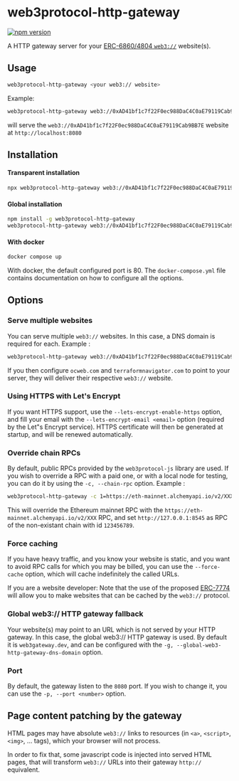 # web3protocol-http-gateway

[![npm version](https://badge.fury.io/js/web3protocol-http-gateway.svg)](https://www.npmjs.com/package/web3curl)

A HTTP gateway server for your [ERC-6860/4804 `web3://`](https://web3url.io/) website(s).

## Usage

```bash
web3protocol-http-gateway <your web3:// website>
```

Example:

```bash
web3protocol-http-gateway web3://0xAD41bf1c7f22F0ec988DaC4C0aE79119Cab9BB7E
```

will serve the `web3://0xAD41bf1c7f22F0ec988DaC4C0aE79119Cab9BB7E` website at `http://localhost:8080`

## Installation

#### Transparent installation

```bash
npx web3protocol-http-gateway web3://0xAD41bf1c7f22F0ec988DaC4C0aE79119Cab9BB7E
```

#### Global installation

```bash
npm install -g web3protocol-http-gateway
web3protocol-http-gateway web3://0xAD41bf1c7f22F0ec988DaC4C0aE79119Cab9BB7E
```

#### With docker

```bash
docker compose up
```

With docker, the default configured port is 80. The `docker-compose.yml` file contains documentation on how to configure all the options.

## Options 

### Serve multiple websites

You can serve multiple `web3://` websites. In this case, a DNS domain is required for each. Example : 

```bash
web3protocol-http-gateway web3://0xAD41bf1c7f22F0ec988DaC4C0aE79119Cab9BB7E=terraformnavitagor.com web3://ocweb.eth=ocweb.com
```

If you then configure `ocweb.com` and `terraformnavigator.com` to point to your server, they will deliver their respective `web3://` website.

### Using HTTPS with Let's Encrypt

If you want HTTPS support, use the `--lets-encrypt-enable-https` option, and fill your email with the `--lets-encrypt-email <email>` option (required by the Let"s Encrypt service). HTTPS certificate will then be generated at startup, and will be renewed automatically.

### Override chain RPCs

By default, public RPCs provided by the `web3protocol-js` library are used. If you wish to override a RPC with a paid one, or with a local node for testing, you can do it by using the `-c, --chain-rpc` option. Example :

```bash
web3protocol-http-gateway -c 1=https://eth-mainnet.alchemyapi.io/v2/XXX -c 123456789=http://127.0.0.1:8545 web3://0xAD41bf1c7f22F0ec988DaC4C0aE79119Cab9BB7E
```

This will override the Ethereum mainnet RPC with the `https://eth-mainnet.alchemyapi.io/v2/XXX` RPC, and set `http://127.0.0.1:8545` as RPC of the non-existant chain with id `123456789`.

### Force caching

If you have heavy traffic, and you know your website is static, and you want to avoid RPC calls for which you may be billed, you can use the `--force-cache` option, which will cache indefinitely the called URLs.

If you are a website developer: Note that the use of the proposed [ERC-7774](https://github.com/ethereum/ERCs/pull/652) will allow you to make websites that can be cached by the `web3://` protocol.

### Global web3:// HTTP gateway fallback

Your website(s) may point to an URL which is not served by your HTTP gateway. In this case, the global web3:// HTTP gateway is used. By default it is `web3gateway.dev`, and can be configured with the `-g, --global-web3-http-gateway-dns-domain` option.

### Port

By default, the gateway listen to the `8080` port. If you wish to change it, you can use the `-p, --port <number>` option.

## Page content patching by the gateway

HTML pages may have absolute `web3://` links to resources (in `<a>`, `<script>`, `<img>`, ... tags), which your browser will not process. 

In order to fix that, some javascript code is injected into served HTML pages, that will transform `web3://` URLs into their gateway `http://` equivalent.

